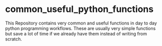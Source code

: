 # common_useful_python_functions
This Repository contains very common and useful functions in day to day python programming workflows. These are usually very simple functions but save a lot of time if we already have them instead of writing from scratch.
